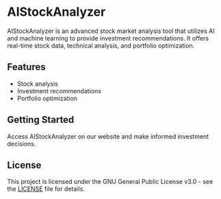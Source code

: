 # AIStockAnalyzer

AIStockAnalyzer is an advanced stock market analysis tool that utilizes AI and machine learning to provide investment recommendations. It offers real-time stock data, technical analysis, and portfolio optimization.

## Features
- Stock analysis
- Investment recommendations
- Portfolio optimization

## Getting Started
Access AIStockAnalyzer on our website and make informed investment decisions.

## License
This project is licensed under the GNU General Public License v3.0 - see the [LICENSE](LICENSE) file for details.

